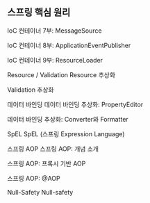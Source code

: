 ## 스프링 핵심 원리 



IoC 컨테이너 7부: MessageSource

IoC 컨테이너 8부: ApplicationEventPublisher

IoC 컨테이너 9부: ResourceLoader

Resource / Validation
Resource 추상화

Validation 추상화

데이터 바인딩
데이터 바인딩 추상화: PropertyEditor

데이터 바인딩 추상화: Converter와 Formatter

SpEL
SpEL (스프링 Expression Language)

스프링 AOP
스프링 AOP: 개념 소개

스프링 AOP: 프록시 기반 AOP

스프링 AOP: @AOP

Null-Safety
Null-safety

